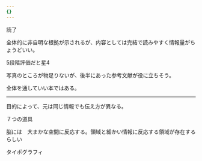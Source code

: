 ```yaml
---
{}
---
```

  

読了

全体的に非自明な根拠が示されるが、内容としては完結で読みやすく情報量がちょうどいい。

5段階評価だと星4

写真のところが物足りないが、後半にあった参考文献が役に立ちそう。

全体を通していい本ではある。

  

  

---

  

目的によって、元は同じ情報でも伝え方が異なる。

  

７つの道具

  

脳には　大まかな空間に反応する。領域と細かい情報に反応する領域が存在するらしい

  

タイポグラフィ